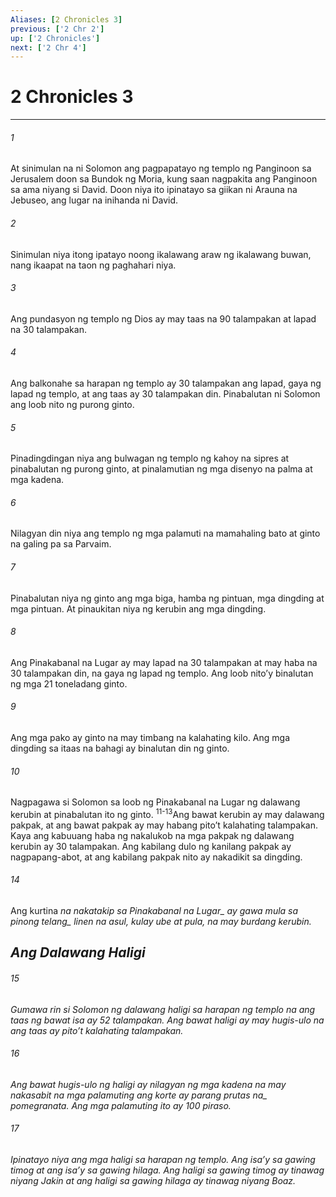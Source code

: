 ```yaml
---
Aliases: [2 Chronicles 3]
previous: ['2 Chr 2']
up: ['2 Chronicles']
next: ['2 Chr 4']
---
```

# 2 Chronicles 3

***






















###### 1 










At sinimulan na ni Solomon ang pagpapatayo ng templo ng Panginoon sa Jerusalem doon sa Bundok ng Moria, kung saan nagpakita ang Panginoon sa ama niyang si David. Doon niya ito ipinatayo sa giikan ni Arauna na Jebuseo, ang lugar na inihanda ni David. 





















###### 2 










Sinimulan niya itong ipatayo noong ikalawang araw ng ikalawang buwan, nang ikaapat na taon ng paghahari niya. 





















###### 3 










Ang pundasyon ng templo ng Dios ay may taas na 90 talampakan at lapad na 30 talampakan. 





















###### 4 










Ang balkonahe sa harapan ng templo ay 30 talampakan ang lapad, gaya ng lapad ng templo, at ang taas ay 30 talampakan din. Pinabalutan ni Solomon ang loob nito ng purong ginto. 





















###### 5 










Pinadingdingan niya ang bulwagan ng templo ng kahoy na sipres at pinabalutan ng purong ginto, at pinalamutian ng mga disenyo na palma at mga kadena. 





















###### 6 










Nilagyan din niya ang templo ng mga palamuti na mamahaling bato at ginto na galing pa sa Parvaim. 





















###### 7 










Pinabalutan niya ng ginto ang mga biga, hamba ng pintuan, mga dingding at mga pintuan. At pinaukitan niya ng kerubin ang mga dingding. 





















###### 8 










Ang Pinakabanal na Lugar ay may lapad na 30 talampakan at may haba na 30 talampakan din, na gaya ng lapad ng templo. Ang loob nitoʼy binalutan ng mga 21 toneladang ginto. 





















###### 9 










Ang mga pako ay ginto na may timbang na kalahating kilo. Ang mga dingding sa itaas na bahagi ay binalutan din ng ginto. 





















###### 10 










Nagpagawa si Solomon sa loob ng Pinakabanal na Lugar ng dalawang kerubin at pinabalutan ito ng ginto. <sup class="versenum">11-13</sup>Ang bawat kerubin ay may dalawang pakpak, at ang bawat pakpak ay may habang pitoʼt kalahating talampakan. Kaya ang kabuuang haba ng nakalukob na mga pakpak ng dalawang kerubin ay 30 talampakan. Ang kabilang dulo ng kanilang pakpak ay nagpapang-abot, at ang kabilang pakpak nito ay nakadikit sa dingding. 





















###### 14 










Ang kurtina <i class="trans-change">na nakatakip sa Pinakabanal na Lugar_ ay gawa mula sa pinong <i class="trans-change">telang_ linen na asul, kulay ube at pula, na may burdang kerubin.

## Ang Dalawang Haligi 





















###### 15 










Gumawa rin si Solomon ng dalawang haligi sa harapan ng templo na ang taas ng bawat isa ay 52 talampakan. Ang bawat haligi ay may hugis-ulo na ang taas ay pitoʼt kalahating talampakan. 





















###### 16 










Ang bawat hugis-ulo ng haligi ay nilagyan ng mga kadena na may nakasabit na mga palamuting <i class="trans-change">ang korte ay parang prutas na_ pomegranata. Ang mga palamuting ito ay 100 piraso. 





















###### 17 










Ipinatayo niya ang mga haligi sa harapan ng templo. Ang isaʼy sa gawing timog at ang isaʼy sa gawing hilaga. Ang haligi sa gawing timog ay tinawag niyang Jakin at ang haligi sa gawing hilaga ay tinawag niyang Boaz.
